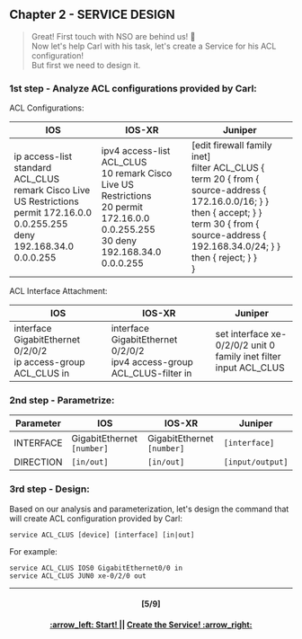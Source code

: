 ## Chapter 2 - SERVICE DESIGN

> Great! First touch with NSO are behind us! :clap:  
> Now let's help Carl with his task, let's create a Service for his ACL configuration!  
> But first we need to design it.

### 1st step - Analyze ACL configurations provided by Carl:
ACL Configurations:

IOS  | IOS-XR | Juniper
------------- | ------------- | ------------- 
 ip access-list standard ACL_CLUS <br> remark Cisco Live US Restrictions <br> permit 172.16.0.0 0.0.255.255 <br> deny 192.168.34.0 0.0.0.255 |ipv4 access-list ACL_CLUS <br> 10 remark Cisco Live US Restrictions <br> 20 permit 172.16.0.0 0.0.255.255 <br> 30 deny 192.168.34.0 0.0.0.255 | [edit firewall family inet] <br> filter ACL_CLUS { <br> term 20 { from { <br> source-address { 172.16.0.0/16; } } <br> then { accept; } }<br> term 30 { from { <br> source-address { 192.168.34.0/24; } } <br> then { reject; } } <br> }

ACL Interface Attachment:

IOS  | IOS-XR | Juniper
------------- | ------------- | ------------- 
interface GigabitEthernet 0/2/0/2 <br> ip access-group ACL_CLUS in | interface GigabitEthernet 0/2/0/2 <br> ipv4 access-group ACL_CLUS-filter in <br> |  set interface xe-0/2/0/2 unit 0 <br> family inet filter input ACL_CLUS  |

### 2nd step - Parametrize:

Parameter | IOS  | IOS-XR | Juniper
------------ | ------------- | ------------- | -------------
INTERFACE | GigabitEthernet `[number]` | GigabitEthernet `[number]` | `[interface]`
DIRECTION | `[in/out]` | `[in/out]` | `[input/output]`

### 3rd step - Design:
Based on our analysis and parameterization, let's design the command that will create ACL configuration provided by Carl:
```
service ACL_CLUS [device] [interface] [in|out]
```
For example:  
```
service ACL_CLUS IOS0 GigabitEthernet0/0 in
service ACL_CLUS JUN0 xe-0/2/0 out
```

---
<h4 align="center">[5/9]</h4>
<h4 align="center"> <a href="/readme/3.md"> :arrow_left: Start! </a> || <a href="/readme/5.md"> Create the Service! :arrow_right: </a> </h4>
